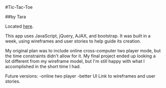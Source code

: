 #Tic-Tac-Toe

##by Tara

Located [here](http://tfavazza.github.io/game-project-client/).

This app uses JavaScript, jQuery, AJAX, and bootstrap. It was built in a week,
using wireframes and user stories to help guide its creation.

My original plan was to include online cross-computer two player mode, but
the time constraints didn't allow for it. My final project ended up looking a
lot different from my wireframe model, but I'm still happy with what I
accomplished in the short time I had. 

Future versions:
  -online two player
  -better UI
Link to wireframes and user stories.
